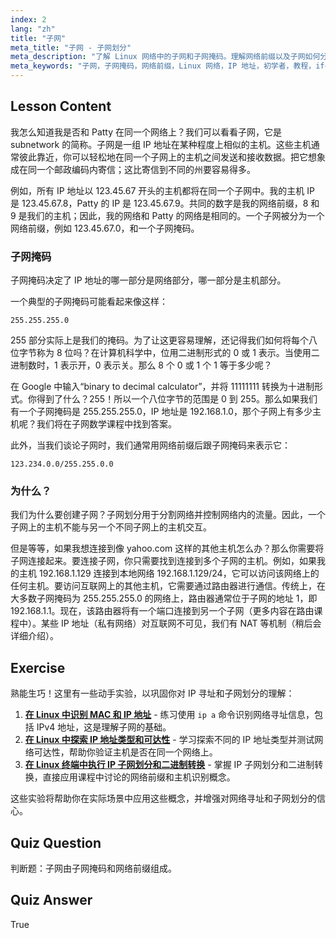 ```yaml
---
index: 2
lang: "zh"
title: "子网"
meta_title: "子网 - 子网划分"
meta_description: "了解 Linux 网络中的子网和子网掩码。理解网络前缀以及子网如何分段流量。通过这份适合初学者的指南开始学习！"
meta_keywords: "子网，子网掩码，网络前缀，Linux 网络，IP 地址，初学者，教程，ifconfig"
---
```


## Lesson Content

我怎么知道我是否和 Patty 在同一个网络上？我们可以看看子网，它是 subnetwork 的简称。子网是一组 IP 地址在某种程度上相似的主机。这些主机通常彼此靠近，你可以轻松地在同一个子网上的主机之间发送和接收数据。把它想象成在同一个邮政编码内寄信；这比寄信到不同的州要容易得多。

例如，所有 IP 地址以 123.45.67 开头的主机都将在同一个子网中。我的主机 IP 是 123.45.67.8，Patty 的 IP 是 123.45.67.9。共同的数字是我的网络前缀，8 和 9 是我们的主机；因此，我的网络和 Patty 的网络是相同的。一个子网被分为一个网络前缀，例如 123.45.67.0，和一个子网掩码。

### 子网掩码

子网掩码决定了 IP 地址的哪一部分是网络部分，哪一部分是主机部分。

一个典型的子网掩码可能看起来像这样：

```plaintext
255.255.255.0
```

255 部分实际上是我们的掩码。为了让这更容易理解，还记得我们如何将每个八位字节称为 8 位吗？在计算机科学中，位用二进制形式的 0 或 1 表示。当使用二进制数时，1 表示开，0 表示关。那么 8 个 0 或 1 个 1 等于多少呢？

在 Google 中输入“binary to decimal calculator”，并将 11111111 转换为十进制形式。你得到了什么？255！所以一个八位字节的范围是 0 到 255。那么如果我们有一个子网掩码是 255.255.255.0，IP 地址是 192.168.1.0，那个子网上有多少主机呢？我们将在子网数学课程中找到答案。

此外，当我们谈论子网时，我们通常用网络前缀后跟子网掩码来表示它：

```plaintext
123.234.0.0/255.255.0.0
```

### 为什么？

我们为什么要创建子网？子网划分用于分割网络并控制网络内的流量。因此，一个子网上的主机不能与另一个不同子网上的主机交互。

但是等等，如果我想连接到像 yahoo.com 这样的其他主机怎么办？那么你需要将子网连接起来。要连接子网，你只需要找到连接到多个子网的主机。例如，如果我的主机 192.168.1.129 连接到本地网络 192.168.1.129/24，它可以访问该网络上的任何主机。要访问互联网上的其他主机，它需要通过路由器进行通信。传统上，在大多数子网掩码为 255.255.255.0 的网络上，路由器通常位于子网的地址 1，即 192.168.1.1。现在，该路由器将有一个端口连接到另一个子网（更多内容在路由课程中）。某些 IP 地址（私有网络）对互联网不可见，我们有 NAT 等机制（稍后会详细介绍）。

## Exercise

熟能生巧！这里有一些动手实验，以巩固你对 IP 寻址和子网划分的理解：

1. **[在 Linux 中识别 MAC 和 IP 地址](https://labex.io/zh/labs/linux-identify-mac-and-ip-addresses-in-linux-592731)** - 练习使用 `ip a` 命令识别网络寻址信息，包括 IPv4 地址，这是理解子网的基础。
2. **[在 Linux 中探索 IP 地址类型和可达性](https://labex.io/zh/labs/linux-explore-ip-address-types-and-reachability-in-linux-592780)** - 学习探索不同的 IP 地址类型并测试网络可达性，帮助你验证主机是否在同一个网络上。
3. **[在 Linux 终端中执行 IP 子网划分和二进制转换](https://labex.io/zh/labs/linux-perform-ip-subnetting-and-binary-conversion-in-the-linux-terminal-592782)** - 掌握 IP 子网划分和二进制转换，直接应用课程中讨论的网络前缀和主机识别概念。

这些实验将帮助你在实际场景中应用这些概念，并增强对网络寻址和子网划分的信心。

## Quiz Question

判断题：子网由子网掩码和网络前缀组成。

## Quiz Answer

True

